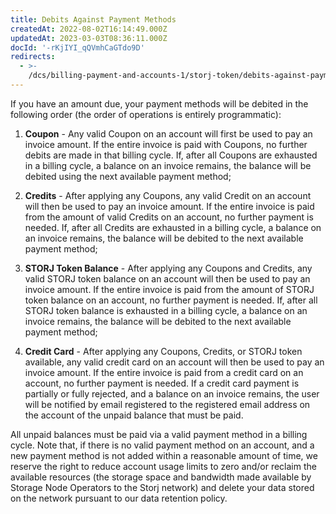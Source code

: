 ```yaml
---
title: Debits Against Payment Methods
createdAt: 2022-08-02T16:14:49.000Z
updatedAt: 2023-03-03T08:36:11.000Z
docId: '-rKjIYI_qQVmhCaGTdo9D'
redirects:
  - >-
    /dcs/billing-payment-and-accounts-1/storj-token/debits-against-payment-methods
---
```


If you have an amount due, your payment methods will be debited in the following order (the order of operations is entirely programmatic):

1.  **Coupon** - Any valid Coupon on an account will first be used to pay an invoice amount. If the entire invoice is paid with Coupons, no further debits are made in that billing cycle. If, after all Coupons are exhausted in a billing cycle, a balance on an invoice remains, the balance will be debited using the next available payment method;

2.  **Credits** - After applying any Coupons, any valid Credit on an account will then be used to pay an invoice amount. If the entire invoice is paid from the amount of valid Credits on an account, no further payment is needed. If, after all Credits are exhausted in a billing cycle, a balance on an invoice remains, the balance will be debited to the next available payment method;

3.  **STORJ Token Balance** - After applying any Coupons and Credits, any valid STORJ token balance on an account will then be used to pay an invoice amount. If the entire invoice is paid from the amount of STORJ token balance on an account, no further payment is needed. If, after all STORJ token balance is exhausted in a billing cycle, a balance on an invoice remains, the balance will be debited to the next available payment method;

4.  **Credit Card** - After applying any Coupons, Credits, or STORJ token available, any valid credit card on an account will then be used to pay an invoice amount. If the entire invoice is paid from a credit card on an account, no further payment is needed. If a credit card payment is partially or fully rejected, and a balance on an invoice remains, the user will be notified by email registered to the registered email address on the account of the unpaid balance that must be paid.

All unpaid balances must be paid via a valid payment method in a billing cycle. Note that, if there is no valid payment method on an account, and a new payment method is not added within a reasonable amount of time, we reserve the right to reduce account usage limits to zero and/or reclaim the available resources (the storage space and bandwidth made available by Storage Node Operators to the Storj network) and delete your data stored on the network pursuant to our data retention policy.

